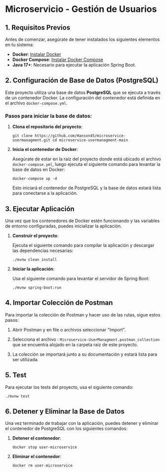 
# Microservicio - Gestión de Usuarios

## 1\. Requisitos Previos

Antes de comenzar, asegúrate de tener instalados los siguientes elementos en tu sistema:

- **Docker**: [Instalar Docker](https://docs.docker.com/get-docker/)
- **Docker Compose**: [Instalar Docker Compose](https://docs.docker.com/compose/install/)
- **Java 17+**: Necesario para ejecutar la aplicación Spring Boot.

## 2\. Configuración de Base de Datos (PostgreSQL)

Este proyecto utiliza una base de datos **PostgreSQL** que se ejecuta a través de un contenedor Docker. La configuración del contenedor está definida en el archivo `docker-compose.yml`.

### Pasos para iniciar la base de datos:

1.  **Clona el repositorio del proyecto**:
    
    `git clone https://github.com/Hanson45/microservice-usermanagment.git cd microservice-usermanagment-main`
2.  **Inicia el contenedor de Docker**:

    Asegúrate de estar en la raíz del proyecto donde está ubicado el archivo `docker-compose.yml`, luego ejecuta el siguiente comando para levantar la base de datos en Docker:


    `docker-compose up -d`

    Esto iniciará el contenedor de PostgreSQL y la base de datos estará lista para conectarse a la aplicación.


## 3\. Ejecutar Aplicación

Una vez que los contenedores de Docker estén funcionando y las variables de entorno configuradas, puedes inicializar la aplicación.

1.  **Construir el proyecto**:

    Ejecuta el siguiente comando para compilar la aplicación y descargar las dependencias necesarias:

    `./mvnw clean install`

2.  **Iniciar la aplicación**:

    Usa el siguiente comando para levantar el servidor de Spring Boot:

    `./mvnw spring-boot:run`

## 4\. Importar Colección de Postman

Para importar la colección de Postman y hacer uso de las rutas, sigue estos pasos:
1.  Abrir Postman y en file o archivos seleccionar "Import".

2.  Selecciona el archivo : `Microservice-UserManagment.postman_collection` que se encuentra alojado en la carpeta raiz de este proyecto.

3. La colección se importará junto a su documentación y estará lista para ser utilizada.

## 5\. Test

Para ejecutar los tests del proyecto, usa el siguiente comando:


`./mvnw test`

## 6\. Detener y Eliminar la Base de Datos

Una vez terminado de trabajar con la aplicación, puedes detener y eliminar el contenedor de PostgreSQL con los siguientes comandos:

1.  **Detener el contenedor**:



    `docker stop user-microservice`

2.  **Eliminar el contenedor**:


    `docker rm user-microservice`